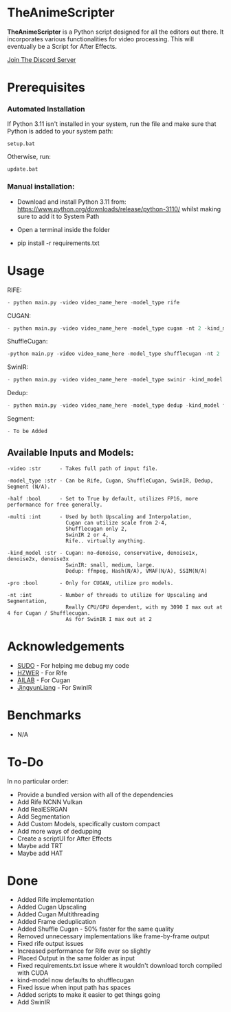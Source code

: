 # TheAnimeScripter

**TheAnimeScripter** is a Python script designed for all the editors out there. It incorporates various functionalities for video processing. This will eventually be a Script for After Effects.

[Join The Discord Server](https://discord.gg/bFA6xZxM5V)

# Prerequisites

### Automated Installation

If Python 3.11 isn't installed in your system, run the file and make sure that Python is added to your system path:

```setup.bat```

Otherwise, run:

```update.bat```

### Manual installation:

- Download and install Python 3.11 from: https://www.python.org/downloads/release/python-3110/ whilst making sure to add it to System Path

- Open a terminal inside the folder

- pip install -r requirements.txt

# Usage

RIFE:
```py
- python main.py -video video_name_here -model_type rife
```

CUGAN:
```py
- python main.py -video video_name_here -model_type cugan -nt 2 -kind_model conservative
```
ShuffleCugan:
```py
-python main.py -video video_name_here -model_type shufflecugan -nt 2
```

SwinIR:
```py
- python main.py -video video_name_here -model_type swinir -kind_model small
```

Dedup:
```py
- python main.py -video video_name_here -model_type dedup -kind_model ffmpeg
```

Segment:
```py
- To be Added
```

## Available Inputs and Models:

```
-video :str      - Takes full path of input file.

-model_type :str - Can be Rife, Cugan, ShuffleCugan, SwinIR, Dedup, Segment (N/A).

-half :bool      - Set to True by default, utilizes FP16, more performance for free generally.

-multi :int      - Used by both Upscaling and Interpolation, 
                   Cugan can utilize scale from 2-4,
                   Shufflecugan only 2, 
                   SwinIR 2 or 4, 
                   Rife.. virtually anything.

-kind_model :str - Cugan: no-denoise, conservative, denoise1x, denoise2x, denoise3x
                   SwinIR: small, medium, large.
                   Dedup: ffmpeg, Hash(N/A), VMAF(N/A), SSIM(N/A)

-pro :bool       - Only for CUGAN, utilize pro models.

-nt :int         - Number of threads to utilize for Upscaling and Segmentation,
                   Really CPU/GPU dependent, with my 3090 I max out at 4 for Cugan / Shufflecugan.
                   As for SwinIR I max out at 2
```

# Acknowledgements

- [SUDO](https://github.com/styler00dollar/VSGAN-tensorrt-docker) - For helping me debug my code
- [HZWER](https://github.com/hzwer/Practical-RIFE) - For Rife
- [AILAB](https://github.com/bilibili/ailab/tree/main/Real-CUGAN) - For Cugan
- [JingyunLiang](https://github.com/JingyunLiang/SwinIR) - For SwinIR

# Benchmarks

- N/A

# To-Do

In no particular order:

- Provide a bundled version with all of the dependencies
- Add Rife NCNN Vulkan
- Add RealESRGAN
- Add Segmentation
- Add Custom Models, specifically custom compact
- Add more ways of dedupping
- Create a scriptUI for After Effects
- Maybe add TRT
- Maybe add HAT

# Done

- Added Rife implementation
- Added Cugan Upscaling
- Added Cugan Multithreading
- Added Frame deduplication
- Added Shuffle Cugan - 50% faster for the same quality
- Removed unnecessary implementations like frame-by-frame output
- Fixed rife output issues
- Increased performance for Rife ever so slightly
- Placed Output in the same folder as input
- Fixed requirements.txt issue where it wouldn't download torch compiled with CUDA
- kind-model now defaults to shufflecugan
- Fixed issue when input path has spaces
- Added scripts to make it easier to get things going
- Add SwinIR
